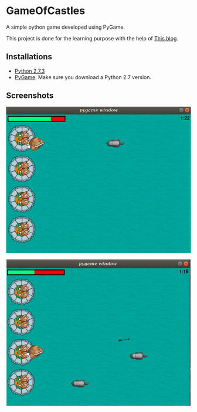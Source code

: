 # GameOfCastles
A simple python game developed using PyGame.</br>

This project is done for the learning purpose with the help of [This blog](https://www.raywenderlich.com/2795-beginning-game-programming-for-teens-with-python#toc-anchor-001).

## Installations

* [Python 2.7.3](https://www.python.org/downloads/)
* [PyGame](http://www.pygame.org/download.shtml). Make sure you download a Python 2.7 version.

## Screenshots
<p align="center">
  <img height="400" src="screenshots/img1.png">
</p>
<p align="center">
  <img height="400" src="screenshots/img2.png">
</p>
